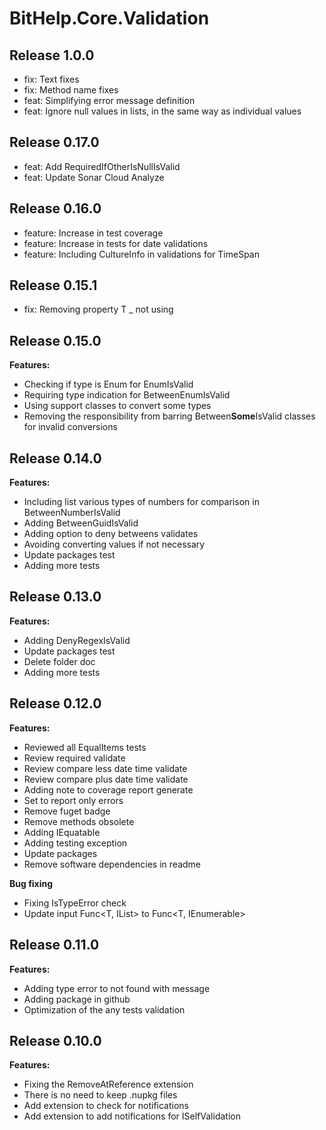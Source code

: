 # BitHelp.Core.Validation

## Release 1.0.0

- fix: Text fixes
- fix: Method name fixes
- feat: Simplifying error message definition
- feat: Ignore null values ​​in lists, in the same way as individual values

## Release 0.17.0

- feat: Add RequiredIfOtherIsNullIsValid
- feat: Update Sonar Cloud Analyze

## Release 0.16.0

- feature: Increase in test coverage
- feature: Increase in tests for date validations
- feature: Including CultureInfo in validations for TimeSpan

## Release 0.15.1

- fix: Removing property T _ not using

## Release 0.15.0

**Features:**

- Checking if type is Enum for EnumIsValid
- Requiring type indication for BetweenEnumIsValid
- Using support classes to convert some types
- Removing the responsibility from barring Between**Some**IsValid classes for invalid conversions

## Release 0.14.0

**Features:**

- Including list various types of numbers for comparison in BetweenNumberIsValid
- Adding BetweenGuidIsValid
- Adding option to deny betweens validates
- Avoiding converting values if not necessary
- Update packages test
- Adding more tests


## Release 0.13.0

**Features:**

- Adding DenyRegexIsValid
- Update packages test
- Delete folder doc
- Adding more tests

## Release 0.12.0

**Features:**

- Reviewed all EqualItems tests
- Review required validate
- Review compare less date time validate
- Review compare plus date time validate
- Adding note to coverage report generate
- Set to report only errors
- Remove fuget badge
- Remove methods obsolete
- Adding IEquatable<ValidationMessage>
- Adding testing exception
- Update packages
- Remove software dependencies in readme

**Bug fixing**

- Fixing IsTypeError check
- Update input Func<T, IList> to Func<T, IEnumerable>

## Release 0.11.0

**Features:**

- Adding type error to not found with message
- Adding package in github
- Optimization of the any tests validation

## Release 0.10.0

**Features:**

- Fixing the RemoveAtReference extension
- There is no need to keep .nupkg files
- Add extension to check for notifications
- Add extension to add notifications for ISelfValidation